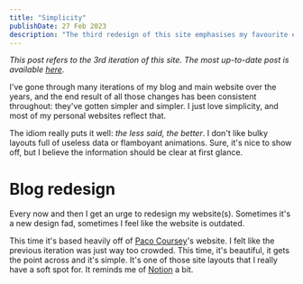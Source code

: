 ```yaml
---
title: "Simplicity"
publishDate: 27 Feb 2023
description: "The third redesign of this site emphasises my favourite element of web design: simplicity."
---
```


*This post refers to the 3rd iteration of this site. The most up-to-date post is available [here](/blog/astro).*    

I've gone through many iterations of my blog and main website over the years,
and the end result of all those changes has been consistent throughout: they've
gotten simpler and simpler. I just love simplicity, and most of my personal
websites reflect that.

The idiom really puts it well: _the less said, the better_. I don't like bulky
layouts full of useless data or flamboyant animations. Sure, it's nice to show
off, but I believe the information should be clear at first glance.

# Blog redesign

Every now and then I get an urge to redesign my website(s). Sometimes it's a new
design fad, sometimes I feel like the website is outdated.

This time it's based heavily off of [Paco Coursey](https://paco.me)'s website. I
felt like the previous iteration was just way too crowded. This time, it's
beautiful, it gets the point across and it's simple. It's one of those site
layouts that I really have a soft spot for. It reminds me of
[Notion](https://notion.so) a bit.